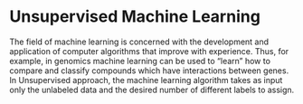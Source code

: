 Unsupervised Machine Learning
===============
The field of machine learning is concerned with the development and application of computer algorithms that improve with experience. Thus, for example, in genomics machine learning can be used to “learn” how to compare and classify compounds which have interactions between genes.  
In Unsupervised approach, the machine learning algorithm takes as input only the unlabeled data and the desired number of different labels to assign.
